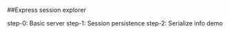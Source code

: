 ##Express session explorer

step-0: Basic server
step-1: Session persistence
step-2: Serialize info demo
